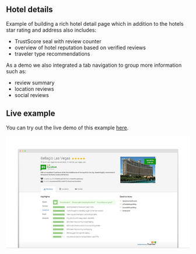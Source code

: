Hotel details
-------------

Example of building a rich hotel detail page which in addition to the hotels star rating and address also includes:
- TrustScore seal with review counter
- overview of hotel reputation based on verified reviews
- traveler type recommendations


As a demo we also integrated a tab navigation to group more information such as:
- review summary
- location reviews
- social reviews


Live example
------------

You can try out the live demo of this example [here](http://trustyou.github.io/example-hotel-details/).


![alt tag](img/preview.jpg)
